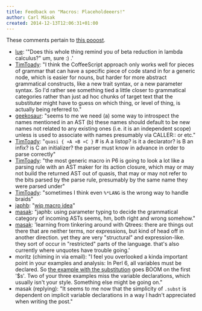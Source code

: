```yaml
---
title: Feedback on "Macros: Placeholdeeers!"
author: Carl Mäsak
created: 2014-12-13T12:06:31+01:00
---
```

These comments pertain to [this pooost](http://strangelyconsistent.org/blog/macros-placeholdeeers).

* [lue](http://irclog.perlgeek.de/perl6/2014-12-04#i_9760374): '"Does this whole thing remind you of beta reduction in lambda calculus?" um, sure :) .'
* [TimToady](http://irclog.perlgeek.de/perl6/2014-12-05#i_9765361): "I think the CoffeeScript approach only works well for pieces of grammar that can have a specific piece of code stand in for a generic node, which is easier for nouns, but harder for more abstract grammatical constructs, like a new trait syntax, or a new parameter syntax. So I'd rather see something tied a little closer to grammatical categories rather than just ad hoc chunks of target text that the substituter might have to guess on which thing, or level of thing, is actually being referred to."
* [geekosaur](http://irclog.perlgeek.de/perl6/2014-12-05#i_9765647): "seems to me we need (a) some way to introspect the names mentioned in an AST (b) these names should default to be new names not related to any existing ones (i.e. it is an independent scope) unless <a> is used to associate with names presumably via CALLER:: or etc."
* [TimToady](http://irclog.perlgeek.de/perl6/2014-12-05#i_9765675): "`quasi { ¤A ¤B ¤C }`  # is A a listop? is it a declarator? is B an infix? is C an initializer? the parser must know in advance in order to parse correctly"
* [TimToady](http://irclog.perlgeek.de/perl6/2014-12-05#i_9765767): "the most generic macro in P6 is going to look a lot like a parsing rule with an AST maker for its action closure, which may or may not build the returned AST out of quasis, that may or may not refer to the bits parsed by the parse rule, presumably by the same name they were parsed under"
* [TimToady](http://irclog.perlgeek.de/perl6/2014-12-05#i_9765785): "sometimes I think even `%*LANG` is the wrong way to handle braids"
* [japhb](http://irclog.perlgeek.de/perl6/2014-12-06#i_9766743): "[wip macro idea](https://gist.github.com/japhb/92442a22962c5156e102)"
* [masak](http://irclog.perlgeek.de/perl6/2014-12-07#i_9770110): "japhb: using parameter typing to decide the grammatical category of incoming ASTs seems, hm, both right and wrong somehow."
* [masak](http://irclog.perlgeek.de/perl6/2014-12-07#i_9771308): 'learning from tinkering around with Qtrees: there are things out there that are neither terms, nor expressions, but kind of head off in another direction. yet they are very "structural" and expression-like. they sort of occur in "restricted" parts of the language. that's also currently where unquotes have trouble going.'
* moritz (chiming in via email): "I feel you overlooked a kinda important point in your examples and analysis: In Perl 6, all variables must be declared. So [the example with the substitution](https://gist.github.com/masak/fbc45fdb1fa7861f8fd4) goes BOOM on the first '$s'. Two of your three examples miss the variable declarations, which usually isn't your style. Something else might be going on."
* masak (replying): "It seems to me now that the simplicity of `.subst` is dependent on implicit variable declarations in a way I hadn't appreciated when writing the post."
